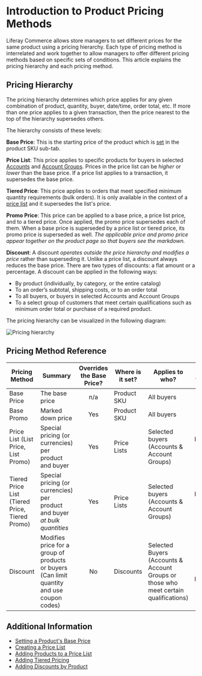 # Introduction to Product Pricing Methods

Liferay Commerce allows store managers to set different prices for the same product using a pricing hierarchy. Each type of pricing method is interrelated and work together to allow managers to offer different pricing methods based on specific sets of conditions. This article explains the pricing hierarchy and each pricing method.

## Pricing Hierarchy

The pricing hierarchy determines which price applies for any given combination of product, quantity, buyer, date/time, order total, etc. If more than one price applies to a given transaction, then the price nearest to the top of the hierarchy supersedes others.

The hierarchy consists of these levels:

**Base Price**: This is the starting price of the product which is [set](../base-price/setting-a-products-base-price/README.md) in the product SKU sub-tab.

**Price List**: This price applies to specific products for buyers in selected [Accounts](../../../customers/account-management/creating-a-new-account/README.md) and [Account Groups](../../../customers/account-management/creating-a-new-account-group/README.md). Prices in the price list can be _higher_ or _lower_ than the base price. If a price list applies to a transaction, it supersedes the base price.

**Tiered Price**: This price applies to orders that meet specified minimum quantity requirements (bulk orders). It is only available in the context of a [price list](../price-lists/creating-a-price-list/README.md) and it supersedes the list's price.

**Promo Price**: This price can be applied to a base price, a price list price, and to a tiered price. Once applied, the promo price supersedes each of them. When a base price is superseded by a price list or tiered price, its promo price is superseded as well. _The applicable price and promo price appear together on the product page so that buyers see the markdown._

**Discount**: A discount _operates outside the price hierarchy and modifies a price_ rather than superseding it. Unlike a price list, a discount always reduces the base price. There are two types of discounts: a flat amount or a percentage. A discount can be applied in the following ways:

* By product (individually, by category, or the entire catalog)
* To an order’s subtotal, shipping costs, or to an order total
* To all buyers, or buyers in selected Accounts and Account Groups
* To a select group of customers that meet certain qualifications such as minimum order total or purchase of a required product.

The pricing hierarchy can be visualized in the following diagram:

   ![Pricing hierarchy](./images/01.png)

## Pricing Method Reference

| Pricing Method | Summary | Overrides the Base Price? | Where is it set? | Applies to who? | Applies to what? |
| --- | --- | :---: | --- | --- | :---: |
| Base Price | The base price | n/a | Product SKU | All buyers | Product SKU |
| Base Promo | Marked down price | Yes | Product SKU | All buyers | Product SKU |
| Price List (List Price, List Promo) | Special pricing (or currencies) per product and buyer | Yes | Price Lists | Selected buyers (Accounts & Account Groups) | Individual product SKUs |
| Tiered Price List (Tiered Price, Tiered Promo) | Special pricing (or currencies) per product and buyer _at bulk quantities_ | Yes | Price Lists | Selected buyers (Accounts & Account Groups) | Individual product SKUs |
| Discount | Modifies price for a group of products or buyers (Can limit quantity and use coupon codes) | No | Discounts | Selected Buyers (Accounts & Account Groups or those who meet certain qualifications) | Groups of products (or Individual product SKUs) |

## Additional Information

* [Setting a Product's Base Price](../base-price/setting-a-products-base-price/README.md)
* [Creating a Price List](../price-lists/creating-a-price-list/README.md)
* [Adding Products to a Price List](../price-lists/adding-products-to-a-price-list/README.md)
* [Adding Tiered Pricing](../price-lists/adding-tiered-pricing/README.md)
* [Adding Discounts by Product](../../../marketing/promotions/adding-discounts-by-product/README.md)
